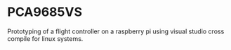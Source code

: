 # PCA9685VS

Prototyping of a flight controller on a raspberry pi
using visual studio cross compile for linux systems.
